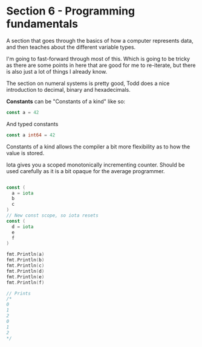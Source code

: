 # Section 6 - Programming fundamentals

A section that goes through the basics of how a computer represents data, and
then teaches about the different variable types.

I'm going to fast-forward through most of this. Which is going to be tricky
as there are some points in here that are good for me to re-iterate, but there
is also just a lot of things I already know.

The section on numeral systems is pretty good, Todd does a nice introduction to
decimal, binary and hexadecimals.

**Constants** can be "Constants of a kind" like so:

```go
const a = 42
```

And typed constants

```go
const a int64 = 42
```

Constants of a kind allows the compiler a bit more flexibility as to how the
value is stored.

Iota gives you a scoped monotonically incrementing counter. Should be used
carefully as it is a bit opaque for the average programmer.

```go

const (
  a = iota
  b
  c
)
// New const scope, so iota resets
const (
  d = iota
  e
  f
)

fmt.Println(a)
fmt.Println(b)
fmt.Println(c)
fmt.Println(d)
fmt.Println(e)
fmt.Println(f)

// Prints
/*
0
1
2
0
1
2
*/

```
